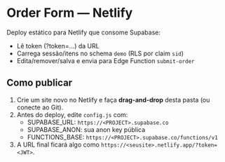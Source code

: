# Order Form — Netlify

Deploy estático para Netlify que consome Supabase:
- Lê token (?token=...) da URL
- Carrega sessão/itens no schema `demo` (RLS por claim `sid`)
- Edita/remover/salva e envia para Edge Function `submit-order`

## Como publicar
1. Crie um site novo no Netlify e faça **drag-and-drop** desta pasta (ou conecte ao Git).
2. Antes do deploy, edite `config.js` com:
   - SUPABASE_URL: `https://<PROJECT>.supabase.co`
   - SUPABASE_ANON: sua anon key pública
   - FUNCTIONS_BASE: `https://<PROJECT>.supabase.co/functions/v1`
3. A URL final ficará algo como `https://<seusite>.netlify.app/?token=<JWT>`.
